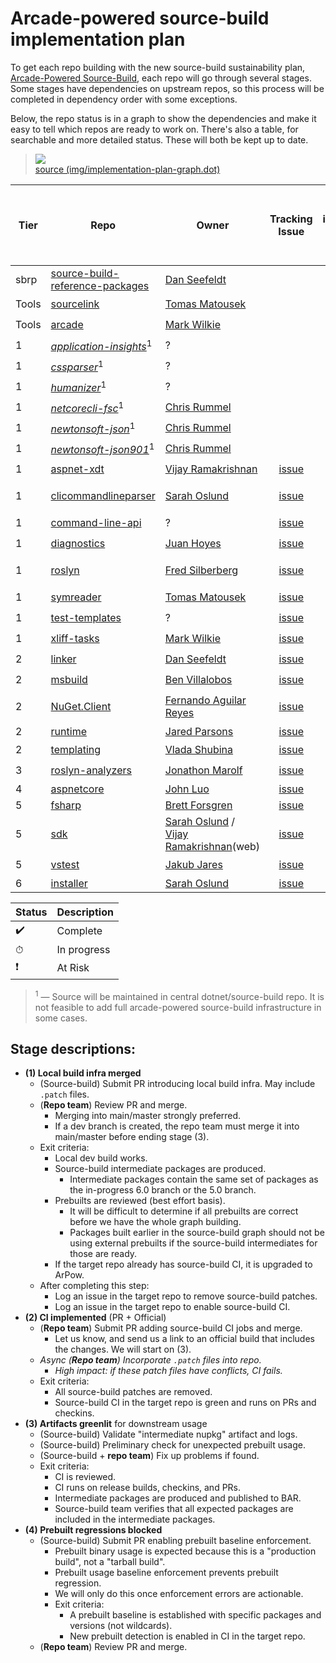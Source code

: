 # Arcade-powered source-build implementation plan

To get each repo building with the new source-build sustainability plan, [Arcade-Powered Source-Build](./README.md), each repo will go through several stages. Some stages have dependencies on upstream repos, so this process will be completed in dependency order with some exceptions.

Below, the repo status is in a graph to show the dependencies and make it easy to tell which repos are ready to work on. There's also a table, for searchable and more detailed status. These will both be kept up to date.

> ![](https://pointillism.io/dotnet/source-build/blob/main/Documentation/planning/arcade-powered-source-build/img/implementation-plan-graph.dot.svg)  
> [source (img/implementation-plan-graph.dot)](img/implementation-plan-graph.dot)

| Tier | Repo | Owner | Tracking Issue | Input intermediate packages available | (Stage 1)<br>Local build infra merged | (Stage 2)<br>CI implemented | (Stage 3)<br>Artifacts greenlit | (Stage 4)<br>Prebuilt regressions blocked |
| --- | --- | --- | :---: | :---: | :---: | :---: | :---: | :---: |
| sbrp | [source-build-reference-packages](https://github.com/dotnet/source-build-reference-packages) | [Dan Seefeldt](https://github.com/dseefeld) | | ✔️ | ✔️ | ✔️ | ✔️ | |
| Tools | [sourcelink](https://github.com/dotnet/sourcelink) | [Tomas Matousek](https://github.com/tmat) | | ✔️ | ✔️ | ✔️ | ✔️ | |
| Tools | [arcade](https://github.com/dotnet/arcade) | [Mark Wilkie](https://github.com/markwilkie) | | ✔️ | ✔️ | ✔️ | ✔️ | |
| 1 | *[application-insights](https://github.com/dotnet/source-build/tree/master/src)*<sup>1</sup> | ? | | ✔️ | ✔️ | ✔️ | ✔️ | |
| 1 | *[cssparser](https://github.com/dotnet/source-build/tree/master/src)*<sup>1</sup> | ? | | ✔️ | ✔️ | ✔️ | ✔️ | |
| 1 | *[humanizer](https://github.com/dotnet/source-build/tree/master/src)*<sup>1</sup> | ? | | ✔️ | ✔️ | ✔️ | ✔️ | |
| 1 | *[netcorecli-fsc](https://github.com/dotnet/source-build/tree/master/src)*<sup>1</sup> | [Chris Rummel](https://github.com/crummel) | | ✔️ | ✔️ | ✔️ | ✔️ | |
| 1 | *[newtonsoft-json](https://github.com/dotnet/source-build/tree/master/src)*<sup>1</sup> | [Chris Rummel](https://github.com/crummel) | | ✔️ | ✔️ | ✔️ | ✔️ | |
| 1 | *[newtonsoft-json901](https://github.com/dotnet/source-build/tree/master/src)*<sup>1</sup> | [Chris Rummel](https://github.com/crummel) | | ✔️ | ✔️ | ✔️ | ✔️ | |
| 1 | [aspnet-xdt](https://github.com/dotnet/xdt) | [Vijay Ramakrishnan](https://github.com/vijayrkn) | [issue](https://github.com/dotnet/source-build/issues/2036) | ✔️ | ✔️ | ✔️ | ✔️ | |
| 1 | [clicommandlineparser](https://github.com/dotnet/clicommandlineparser) | [Sarah Oslund](https://github.com/sfoslund) | [issue](https://github.com/dotnet/source-build/issues/2037) | ✔️ | ⏱ / ❗[blocked](https://github.com/dotnet/CliCommandLineParser/issues/180) | | | |
| 1 | [command-line-api](https://github.com/dotnet/command-line-api) | ? | [issue](https://github.com/dotnet/source-build/issues/2038) | ✔️ | ✔️ | ✔️ | ✔️ | |
| 1 | [diagnostics](https://github.com/dotnet/diagnostics) | [Juan Hoyes](https://github.com/hoyosjs) | [issue](https://github.com/dotnet/source-build/issues/2039) | ✔️ | ✔️ | [CI issue](https://github.com/dotnet/diagnostics/issues/2059) | | |
| 1 | [roslyn](https://github.com/dotnet/roslyn) | [Fred Silberberg](https://github.com/333fred) | [issue](https://github.com/dotnet/source-build/issues/2067) | | ⏱ / ❗[Blocked](https://github.com/dotnet/roslyn/pull/51647) | | | |
| 1 | [symreader](https://github.com/dotnet/symreader) | [Tomas Matousek](https://github.com/tmat) | [issue](https://github.com/dotnet/source-build/issues/2040) | ✔️ | ✔️ | ✔️ | ❗[Blocked](https://github.com/dotnet/symreader/issues/236) | |
| 1 | [test-templates](https://github.com/dotnet/test-templates) | ? | [issue](https://github.com/dotnet/source-build/issues/2041) | ✔️ | ✔️ | ✔️ | ✔️ | |
| 1 | [xliff-tasks](https://github.com/dotnet/xliff-tasks) | [Mark Wilkie](https://github.com/markwilkie) | [issue](https://github.com/dotnet/source-build/issues/2042) | ✔️ | ✔️ | ✔️ | ✔️ | |
| 2 | [linker](https://github.com/mono/linker) | [Dan Seefeldt](https://github.com/dseefeld) | [issue](https://github.com/dotnet/source-build/issues/2043) | ✔️ | ✔️ | ✔️ | ✔️ | |
| 2 | [msbuild](https://github.com/dotnet/msbuild) | [Ben Villalobos](https://github.com/BenVillalobos) | [issue](https://github.com/dotnet/source-build/issues/2068) | | ❗[Blocked](https://github.com/dotnet/msbuild/pull/6143) | | | |
| 2 | [NuGet.Client](https://github.com/NuGet/NuGet.Client) | [Fernando Aguilar Reyes](https://github.com/dominoFire) |[issue](https://github.com/dotnet/source-build/issues/2069) | | ⏱[PR](https://github.com/NuGet/NuGet.Client/pull/3945) / ❗[blocked](https://github.com/NuGet/Home/issues/10646)  | | | |
| 2 | [runtime](https://github.com/dotnet/runtime) | [Jared Parsons](https://github.com/jaredpar) | [issue](https://github.com/dotnet/source-build/issues/2052) | | | | | |
| 2 | [templating](https://github.com/dotnet/templating) | [Vlada Shubina](https://github.com/vlada-shubina) |[issue](https://github.com/dotnet/source-build/issues/2070)  | | ✔️ | | | |
| 3 | [roslyn-analyzers](https://github.com/dotnet/roslyn-analyzers) | [Jonathon Marolf](https://github.com/jmarolf) | [issue](https://github.com/dotnet/source-build/issues/2071) | | ✔️ | ✔️ | | |
| 4 | [aspnetcore](https://github.com/dotnet/aspnetcore) | [John Luo](https://github.com/JunTaoLuo) | [issue](https://github.com/dotnet/source-build/issues/2072) | | ⏱ | | | |
| 5 | [fsharp](https://github.com/dotnet/fsharp) | [Brett Forsgren](https://github.com/brettfo) | [issue](https://github.com/dotnet/source-build/issues/2074) | | ⏱[PR](https://github.com/dotnet/fsharp/pull/11208) | | | |
| 5 | [sdk](https://github.com/dotnet/sdk) | [Sarah Oslund](https://github.com/sfoslund) / [Vijay Ramakrishnan](https://github.com/vijayrkn)(web)| [issue](https://github.com/dotnet/source-build/issues/2075) | | | | | |
| 5 | [vstest](https://github.com/microsoft/vstest) | [Jakub Jares](https://github.com/nohwnd) | [issue](https://github.com/dotnet/source-build/issues/2076) | | ❗[Blocked](https://github.com/microsoft/vstest/issues/2804) | | | |
| 6 | [installer](https://github.com/dotnet/installer) | [Sarah Oslund](https://github.com/sfoslund) | [issue](https://github.com/dotnet/source-build/issues/2077) | | | | | |

| Status | Description |
| --- | --- |
| ✔️ | Complete |
| ⏱ | In progress |
| ❗ | At Risk |

> <sup>1</sup> — Source will be maintained in central dotnet/source-build repo. It is not feasible to add full arcade-powered source-build infrastructure in some cases.

## Stage descriptions:
  - **(1) Local build infra merged**
    - (Source-build) Submit PR introducing local build infra. May include `.patch` files.
    - (**Repo team**) Review PR and merge.
      - Merging into main/master strongly preferred.
      - If a dev branch is created, the repo team must merge it into main/master before ending stage (3).
	- Exit criteria:
	  - Local dev build works.
	  - Source-build intermediate packages are produced.
		- Intermediate packages contain the same set of packages as the in-progress 6.0 branch or the 5.0 branch.
	  - Prebuilts are reviewed (best effort basis).
	    - It will be difficult to determine if all prebuilts are correct before we have the whole graph building.
		- Packages built earlier in the source-build graph should not be using external prebuilts if the source-build intermediates for those are ready.
	  - If the target repo already has source-build CI, it is upgraded to ArPow.
    - After completing this step:
	    - Log an issue in the target repo to remove source-build patches.
	    - Log an issue in the target repo to enable source-build CI.
  - **(2) CI implemented** (PR + Official)
    - (**Repo team**) Submit PR adding source-build CI jobs and merge.
      - Let us know, and send us a link to an official build that includes the changes. We will start on (3).
    - *Async (**Repo team**) Incorporate `.patch` files into repo.*
      - *High impact: if these patch files have conflicts, CI fails.*
    - Exit criteria:
      - All source-build patches are removed.
      - Source-build CI in the target repo is green and runs on PRs and checkins.
  - **(3) Artifacts greenlit** for downstream usage
    - (Source-build) Validate "intermediate nupkg" artifact and logs.
    - (Source-build) Preliminary check for unexpected prebuilt usage.
    - (Source-build + **repo team**) Fix up problems if found.
    - Exit criteria:
      - CI is reviewed.
      - CI runs on release builds, checkins, and PRs.
      - Intermediate packages are produced and published to BAR.
      - Source-build team verifies that all expected packages are included in the intermediate packages.
  - **(4) Prebuilt regressions blocked**
    - (Source-build) Submit PR enabling prebuilt baseline enforcement.
      - Prebuilt binary usage is expected because this is a "production build", not a "tarball build".
      - Prebuilt usage baseline enforcement prevents prebuilt regression.
      - We will only do this once enforcement errors are actionable.
      - Exit criteria:
        - A prebuilt baseline is established with specific packages and versions (not wildcards).
        - New prebuilt detection is enabled in CI in the target repo.
    - (**Repo team**) Review PR and merge.
